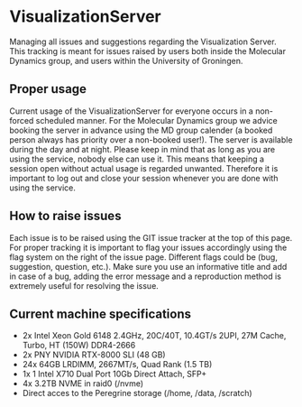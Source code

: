 # VisualizationServer
Managing all issues and suggestions regarding the Visualization Server. This tracking is meant for issues raised by users both inside the Molecular Dynamics group, and users within the University of Groningen.

## Proper usage
Current usage of the VisualizationServer for everyone occurs in a non-forced scheduled manner. For the Molecular Dynamics group we advice booking the server in advance using the MD group calender (a booked person always has priority over a non-booked user!). The server is available during the day and at night. Please keep in mind that as long as you are using the service, nobody else can use it. This means that keeping a session open without actual usage is regarded unwanted. Therefore it is important to log out and close your session whenever you are done with using the service.

## How to raise issues
Each issue is to be raised using the GIT issue tracker at the top of this page. For proper tracking it is important to flag your issues accordingly using the flag system on the right of the issue page. Different flags could be (bug, suggestion, question, etc.). Make sure you use an informative title and add in case of a bug, adding the error message and a reproduction method is extremely useful for resolving the issue.

## Current machine specifications
* 2x Intel Xeon Gold 6148 2.4GHz, 20C/40T, 10.4GT/s 2UPI, 27M Cache, Turbo, HT (150W) DDR4-2666 
* 2x PNY NVIDIA RTX-8000 SLI (48 GB)
* 24x 64GB LRDIMM, 2667MT/s, Quad Rank (1.5 TB)
* 1x 1 Intel X710 Dual Port 10Gb Direct Attach, SFP+
* 4x 3.2TB NVME in raid0 (/nvme)
* Direct acces to the Peregrine storage (/home, /data, /scratch)
